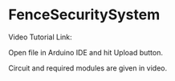# FenceSecuritySystem

Video Tutorial Link: 


Open file in Arduino IDE and hit Upload button.


Circuit and required modules are given in video.

